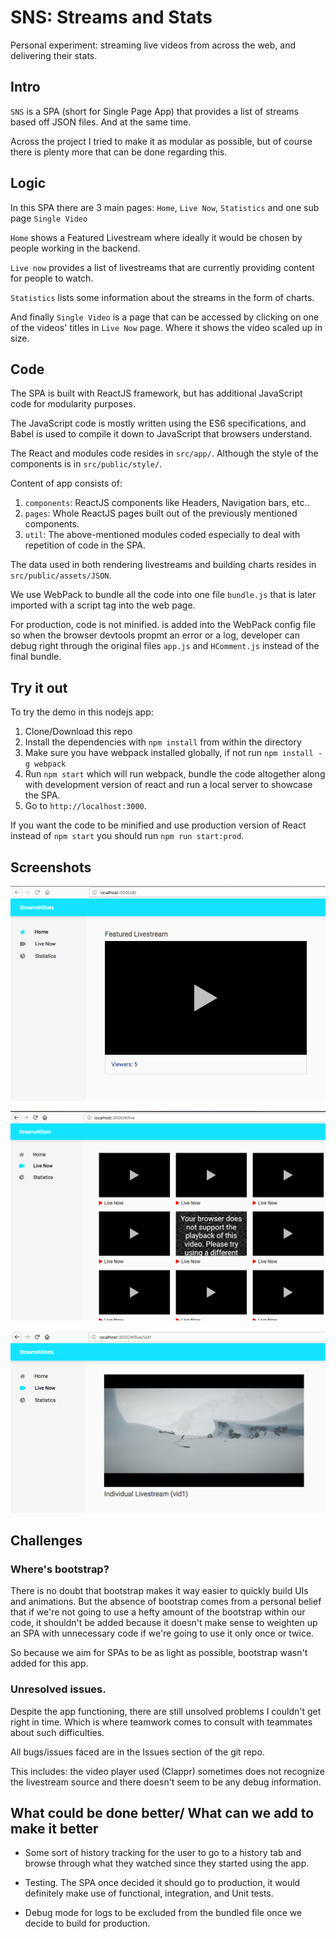 # SNS: Streams and Stats

Personal experiment: streaming live videos from across the web, and delivering their stats.

## Intro

`SNS` is a SPA (short for Single Page App) that provides a list of streams based off JSON files. And at the same time.

Across the project I tried to make it as modular as possible, but of course there is plenty more that can be done regarding this.

## Logic

In this SPA there are 3 main pages: `Home`, `Live Now`, `Statistics` and one sub page `Single Video`

`Home` shows a Featured Livestream where ideally it would be chosen by people working in the backend.

`Live now` provides a list of livestreams that are currently providing content for people to watch.

`Statistics` lists some information about the streams in the form of charts.

And finally `Single Video` is a page that can be accessed by clicking on one of the videos' titles in `Live Now` page.
Where it shows the video scaled up in size.


## Code

The SPA is built with ReactJS framework, but has additional JavaScript code for modularity purposes.

The JavaScript code is mostly written using the ES6 specifications, and Babel is used to compile it down to JavaScript that browsers understand.

The React and modules code resides in `src/app/`.
Although the style of the components is in `src/public/style/`.

Content of app consists of:
1. `components`: ReactJS components like Headers, Navigation bars, etc..
2. `pages`: Whole ReactJS pages built out of the previously mentioned components.
3. `util`: The above-mentioned modules coded especially to deal with repetition of code in the SPA.

The data used in both rendering livestreams and building charts resides in `src/public/assets/JSON`.

We use WebPack to bundle all the code into one file `bundle.js` that is later imported with a script tag into the web page.

For production, code is not minified. is added into the WebPack config file so when the browser devtools propmt an error or a log, developer can debug right through the original files `app.js` and `HComment.js` instead of the final bundle.

## Try it out

To try the demo in this nodejs app:

1. Clone/Download this repo
2. Install the dependencies with `npm install` from within the directory
3. Make sure you have webpack installed globally, if not run `npm install -g webpack`
4. Run `npm start` which will run webpack, bundle the code altogether along with development version of react and run a local server to showcase the SPA.
5. Go to `http://localhost:3000`.

If you want the code to be minified and use production version of React instead of `npm start` you should run `npm run start:prod`.

## Screenshots

![Screenshot 1](screenshots/1.png)

![Screenshot 1](screenshots/2.png)

![Screenshot 1](screenshots/3.png)

## Challenges

### Where's bootstrap?

There is no doubt that bootstrap makes it way easier to quickly build UIs and animations. But the absence of bootstrap comes from a personal belief that if we're not going to use a hefty amount of the bootstrap within our code, it shouldn't be added because it doesn't make sense to weighten up an SPA with unnecessary code if we're going to use it only once or twice.

So because we aim for SPAs to be as light as possible, bootstrap wasn't added for this app.


### Unresolved issues.

Despite the app functioning, there are still unsolved problems I couldn't get right in time. Which is where teamwork comes to consult with teammates about such difficulties.

All bugs/issues faced are in the Issues section of the git repo.

This includes: the video player used (Clappr) sometimes does not recognize the livestream source and there doesn't seem to be any debug information.

## What could be done better/ What can we add to make it better

- Some sort of history tracking for the user to go to a history tab and browse through what they watched since they started using the app.

- Testing. The SPA once decided it should go to production, it would definitely make use of functional, integration, and Unit tests.

- Debug mode for logs to be excluded from the bundled file once we decide to build for production.
